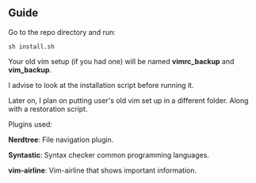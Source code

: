 ## Guide

Go to the repo directory and run:

```
sh install.sh
```

Your old vim setup (if you had one) will be named **vimrc\_backup** and **vim\_backup**.

I advise to look at the installation script before running it. 

Later on, I plan on putting user's old vim set up 
in a different folder. Along with a restoration 
script.

Plugins used:

**Nerdtree**: File navigation plugin.

**Syntastic**: Syntax checker common programming languages.

**vim-airline**: Vim-airline that shows important information.

